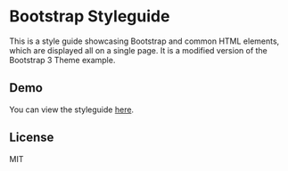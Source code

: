 # Bootstrap Styleguide
This is a style guide showcasing Bootstrap and common HTML elements, which are displayed all on a single page. It is a modified version of the Bootstrap 3 Theme example.

## Demo
You can view the styleguide [here](https://htmlpreview.github.io/?https://raw.githubusercontent.com/rapidwebltd/bootstrap-styleguide/master/styleguide.html).

## License
MIT
